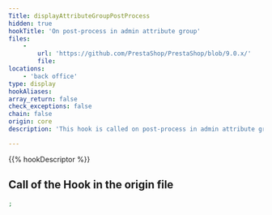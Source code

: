 ```yaml
---
Title: displayAttributeGroupPostProcess
hidden: true
hookTitle: 'On post-process in admin attribute group'
files:
    -
        url: 'https://github.com/PrestaShop/PrestaShop/blob/9.0.x/'
        file: 
locations:
    - 'back office'
type: display
hookAliases: 
array_return: false
check_exceptions: false
chain: false
origin: core
description: 'This hook is called on post-process in admin attribute group'

---
```


{{% hookDescriptor %}}

## Call of the Hook in the origin file

```php
;
```
